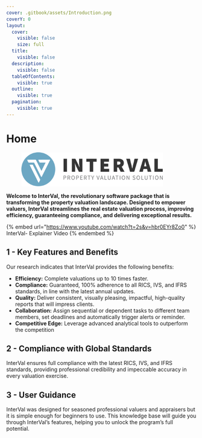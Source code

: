 ```yaml
---
cover: .gitbook/assets/Introduction.png
coverY: 0
layout:
  cover:
    visible: false
    size: full
  title:
    visible: false
  description:
    visible: false
  tableOfContents:
    visible: true
  outline:
    visible: true
  pagination:
    visible: true
---
```


# Home

<figure><img src=".gitbook/assets/Asset 2.png" alt="" width="375"><figcaption></figcaption></figure>

**Welcome to InterVal, the revolutionary software package that is transforming the property valuation landscape. Designed to empower valuers, InterVal streamlines the real estate valuation process, improving efficiency, guaranteeing compliance, and delivering exceptional results.**

{% embed url="https://www.youtube.com/watch?t=2s&v=hbr0EYr8Zo0" %}
InterVal- Explainer Video
{% endembed %}

## **1 - Key Features and Benefits**

Our research indicates that InterVal provides the following benefits:

* **Efficiency:** Complete valuations up to 10 times faster.
* **Compliance:** Guaranteed, 100% adherence to all RICS, IVS, and IFRS standards, in line with the latest annual updates.
* **Quality:** Deliver consistent, visually pleasing, impactful, high-quality reports that will impress clients.
* **Collaboration:** Assign sequential or dependent tasks to different team members, set deadlines and automatically trigger alerts or reminder.
* **Competitive Edge:** Leverage advanced analytical tools to outperform the competition

## **2 - Compliance with Global Standards**

InterVal ensures full compliance with the latest RICS, IVS, and IFRS standards, providing professional credibility and impeccable accuracy in every valuation exercise.

## **3 - User Guidance**

InterVal was designed for seasoned professional valuers and appraisers but it is simple enough for beginners to use. This knowledge base will guide you through InterVal’s features, helping you to unlock the program’s full potential.
